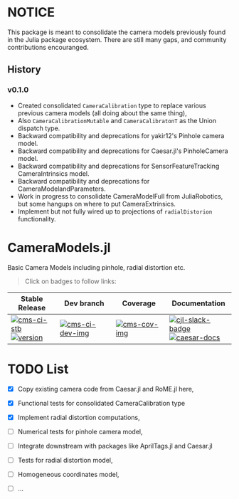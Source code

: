 
# NOTICE

This package is meant to consolidate the camera models previously found in the Julia package ecosystem.  There are still many gaps, and community contributions encouranged.

## History

### v0.1.0

- Created consolidated `CameraCalibration` type to replace various previous camera models (all doing about the same thing),
 - Also `CameraCalibrationMutable` and `CameraCalibratonT` as the Union dispatch type.
- Backward compatibility and deprecations for yakir12's Pinhole camera model.
- Backward compatibility and deprecations for Caesar.jl's PinholeCamera model.
- Backward compatibility and deprecations for SensorFeatureTracking CameraIntrinsics model.
- Backward compatibility and deprecations for CameraModelandParameters.
- Work in progress to consolidate CameraModelFull from JuliaRobotics, but some hangups on where to put CameraExtrinsics.
- Implement but not fully wired up to projections of `radialDistorion` functionality.


# CameraModels.jl
Basic Camera Models including pinhole, radial distortion etc.

> Click on badges to follow links:

| Stable Release | Dev branch | Coverage | Documentation |
|----------------|------------|----------|---------------|
| [![cms-ci-stb][cms-ci-stb-img]][cms-ci-stb-url] <br> [![version][cms-ver-img]][cms-rel-url] | [![cms-ci-dev-img]][cms-ci-dev-url] | [![cms-cov-img]][cms-cov-url] | [![cjl-slack-badge]][cjl-slack] <br> [![caesar-docs]][cjl-docs-url] |

# TODO List

- [x] Copy existing camera code from Caesar.jl and RoME.jl here,
- [x] Functional tests for consolidated CameraCalibration type
- [x] Implement radial distortion computations,
- [ ] Numerical tests for pinhole camera model,
- [ ] Integrate downstream with packages like AprilTags.jl and Caesar.jl
- [ ] Tests for radial distortion model,
- [ ] Homogeneous coordinates model,
- [ ] ...



[cms-ci-dev-img]: https://github.com/JuliaRobotics/CameraModels.jl/actions/workflows/ci.yml/badge.svg
[cms-ci-dev-url]: https://github.com/JuliaRobotics/CameraModels.jl/actions/workflows/ci.yml
[cms-ci-stb-img]: https://github.com/JuliaRobotics/CameraModels.jl/actions/workflows/ci.yml/badge.svg?branch=release%2Fv0.26
[cms-ci-stb-url]: https://github.com/JuliaRobotics/CameraModels.jl/actions/workflows/ci.yml
[cms-ver-img]: https://juliahub.com/docs/CameraModels/version.svg
[cms-rel-url]: https://github.com/JuliaRobotics/CameraModels.jl/releases
[cms-milestones]: https://github.com/JuliaRobotics/CameraModels.jl/milestones
[cms-cov-img]: https://codecov.io/github/JuliaRobotics/CameraModels.jl/coverage.svg?branch=master
[cms-cov-url]: https://codecov.io/github/JuliaRobotics/CameraModels.jl?branch=master

[caesar-docs]: https://img.shields.io/badge/CaesarDocs-latest-blue.svg
[cjl-docs-url]: http://juliarobotics.github.io/Caesar.jl/latest/

[cjl-slack-badge]: https://img.shields.io/badge/Caesarjl-Slack-green.svg?style=popout
[cjl-slack]: https://join.slack.com/t/caesarjl/shared_invite/zt-ucs06bwg-y2tEbddwX1vR18MASnOLsw
